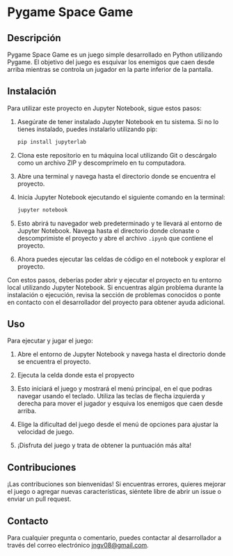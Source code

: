 # Pygame Space Game

## Descripción

Pygame Space Game es un juego simple desarrollado en Python utilizando Pygame. El objetivo del juego es esquivar los enemigos que caen desde arriba mientras se controla un jugador en la parte inferior de la pantalla.

## Instalación

Para utilizar este proyecto en Jupyter Notebook, sigue estos pasos:

1. Asegúrate de tener instalado Jupyter Notebook en tu sistema. Si no lo tienes instalado, puedes instalarlo utilizando pip:

    ```bash
    pip install jupyterlab
    ```

2. Clona este repositorio en tu máquina local utilizando Git o descárgalo como un archivo ZIP y descomprímelo en tu computadora.

3. Abre una terminal y navega hasta el directorio donde se encuentra el proyecto.

4. Inicia Jupyter Notebook ejecutando el siguiente comando en la terminal:

    ```bash
    jupyter notebook
    ```

5. Esto abrirá tu navegador web predeterminado y te llevará al entorno de Jupyter Notebook. Navega hasta el directorio donde clonaste o descomprimiste el proyecto y abre el archivo `.ipynb` que contiene el proyecto.

6. Ahora puedes ejecutar las celdas de código en el notebook y explorar el proyecto.

Con estos pasos, deberías poder abrir y ejecutar el proyecto en tu entorno local utilizando Jupyter Notebook. Si encuentras algún problema durante la instalación o ejecución, revisa la sección de problemas conocidos o ponte en contacto con el desarrollador del proyecto para obtener ayuda adicional.


## Uso

Para ejecutar y jugar el juego:

1. Abre el entorno de Jupyter Notebook y navega hasta el directorio donde se encuentra el proyecto.

2. Ejecuta la celda donde esta el propyecto

3. Esto iniciará el juego y mostrará el menú principal, en el que podras navegar usando el teclado. Utiliza las teclas de flecha izquierda y derecha para mover el jugador y esquiva los enemigos que caen desde arriba.

4. Elige la dificultad del juego desde el menú de opciones para ajustar la velocidad de juego.

5. ¡Disfruta del juego y trata de obtener la puntuación más alta!

## Contribuciones

¡Las contribuciones son bienvenidas! Si encuentras errores, quieres mejorar el juego o agregar nuevas características, siéntete libre de abrir un issue o enviar un pull request.

## Contacto

Para cualquier pregunta o comentario, puedes contactar al desarrollador a través del correo electrónico [jngv08@gmail.com](mailto:jngv08@gmail.com).
